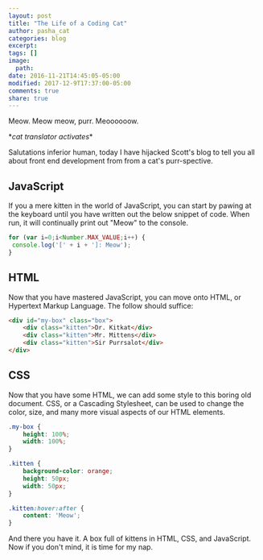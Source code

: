 ```yaml
---
layout: post
title: "The Life of a Coding Cat"
author: pasha_cat
categories: blog
excerpt:
tags: []
image:
  path:
date: 2016-11-21T14:45:05-05:00
modified: 2017-12-9T17:37:00-05:00
comments: true
share: true
---
```


Meow. Meow meow, purr. Meoooooow.

\**cat translator activates*\*

Salutations inferior human, today I have hijacked Scott's blog to tell you all about front end development from from a cat's purr-spective.

## JavaScript
If you a mere kitten in the world of JavaScript, you can start by pawing at the keyboard until you have written out the below snippet of code. When run, it will continually print out "Meow" to the console.
 ```javascript
for (var i=0;i<Number.MAX_VALUE;i++) {
  console.log('[' + i + ']: Meow');
}
```

## HTML
Now that you have mastered JavaScript, you can move onto HTML, or Hypertext Markup Language. The follow should suffice:
```html
<div id="my-box" class="box">
    <div class="kitten">Dr. Kitkat</div>
    <div class="kitten">Mr. Mittens</div>
    <div class="kitten">Sir Purrsalot</div>
</div>
```

## CSS
Now that you have some HTML, we can add some style to this boring old document. CSS, or a Cascading Stylesheet, can be used to change the color, size, and many more visual aspects of our HTML elements.
```css
.my-box {
    height: 100%;
    width: 100%;
}

.kitten {
    background-color: orange;
    height: 50px;
    width: 50px;
}

.kitten:hover:after {
    content: 'Meow';
}
```

And there you have it. A box full of kittens in HTML, CSS, and JavaScript. Now if you don't mind, it is time for my nap.
